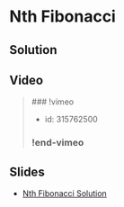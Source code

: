 
# Nth Fibonacci

## Solution


## Video

<blockquote>
### !vimeo

* id: 315762500

### !end-vimeo
</blockquote>



## Slides

* [Nth Fibonacci Solution](https://docs.google.com/a/hackreactor.com/presentation/d/1rpTOgfwRJp8U7SrJn_4mUoIz-GBRbbcHfpYzepV9VSE/embed?start=false&loop=false&delayms=3000)

